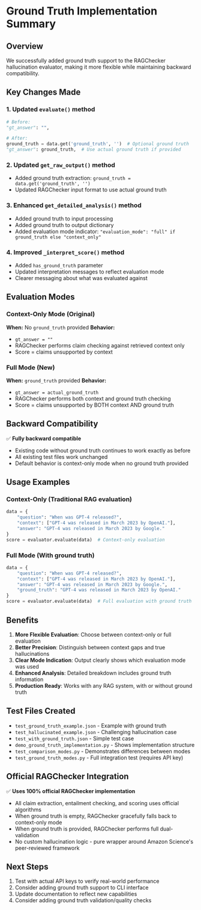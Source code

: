# Ground Truth Implementation Summary

## Overview
We successfully added ground truth support to the RAGChecker hallucination evaluator, making it more flexible while maintaining backward compatibility.

## Key Changes Made

### 1. Updated `evaluate()` method
```python
# Before:
"gt_answer": "",

# After:
ground_truth = data.get('ground_truth', '')  # Optional ground truth
"gt_answer": ground_truth,  # Use actual ground truth if provided
```

### 2. Updated `get_raw_output()` method
- Added ground truth extraction: `ground_truth = data.get('ground_truth', '')`
- Updated RAGChecker input format to use actual ground truth

### 3. Enhanced `get_detailed_analysis()` method
- Added ground truth to input processing
- Added ground truth to output dictionary
- Added evaluation mode indicator: `"evaluation_mode": "full" if ground_truth else "context_only"`

### 4. Improved `_interpret_score()` method
- Added `has_ground_truth` parameter
- Updated interpretation messages to reflect evaluation mode
- Clearer messaging about what was evaluated against

## Evaluation Modes

### Context-Only Mode (Original)
**When:** No `ground_truth` provided
**Behavior:** 
- `gt_answer = ""`
- RAGChecker performs claim checking against retrieved context only
- Score = claims unsupported by context

### Full Mode (New)
**When:** `ground_truth` provided
**Behavior:**
- `gt_answer = actual_ground_truth`
- RAGChecker performs both context and ground truth checking
- Score = claims unsupported by BOTH context AND ground truth

## Backward Compatibility

✅ **Fully backward compatible**
- Existing code without ground truth continues to work exactly as before
- All existing test files work unchanged
- Default behavior is context-only mode when no ground truth provided

## Usage Examples

### Context-Only (Traditional RAG evaluation)
```python
data = {
    "question": "When was GPT-4 released?",
    "context": ["GPT-4 was released in March 2023 by OpenAI."],
    "answer": "GPT-4 was released in March 2023 by Google."
}
score = evaluator.evaluate(data)  # Context-only evaluation
```

### Full Mode (With ground truth)
```python
data = {
    "question": "When was GPT-4 released?",
    "context": ["GPT-4 was released in March 2023 by OpenAI."],
    "answer": "GPT-4 was released in March 2023 by Google.",
    "ground_truth": "GPT-4 was released in March 2023 by OpenAI."
}
score = evaluator.evaluate(data)  # Full evaluation with ground truth
```

## Benefits

1. **More Flexible Evaluation**: Choose between context-only or full evaluation
2. **Better Precision**: Distinguish between context gaps and true hallucinations
3. **Clear Mode Indication**: Output clearly shows which evaluation mode was used
4. **Enhanced Analysis**: Detailed breakdown includes ground truth information
5. **Production Ready**: Works with any RAG system, with or without ground truth

## Test Files Created

- `test_ground_truth_example.json` - Example with ground truth
- `test_hallucinated_example.json` - Challenging hallucination case
- `test_with_ground_truth.json` - Simple test case
- `demo_ground_truth_implementation.py` - Shows implementation structure
- `test_comparison_modes.py` - Demonstrates differences between modes
- `test_ground_truth_modes.py` - Full integration test (requires API key)

## Official RAGChecker Integration

✅ **Uses 100% official RAGChecker implementation**
- All claim extraction, entailment checking, and scoring uses official algorithms
- When ground truth is empty, RAGChecker gracefully falls back to context-only mode
- When ground truth is provided, RAGChecker performs full dual-validation
- No custom hallucination logic - pure wrapper around Amazon Science's peer-reviewed framework

## Next Steps

1. Test with actual API keys to verify real-world performance
2. Consider adding ground truth support to CLI interface
3. Update documentation to reflect new capabilities
4. Consider adding ground truth validation/quality checks